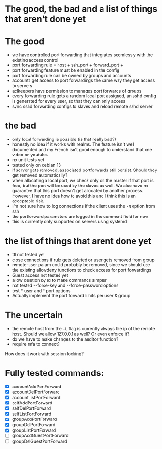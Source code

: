 # The good, the bad and a list of things that aren't done yet

# The good
- we have controlled port forwarding that integrates seemlessly with the existing access control
- port forwarding rule = host + ssh_port + forward_port +
- port forwarding feature must be enabled in the config
- port forwarding rule can be owned by groups and accounts
- accounts get access to port forwardings the same way they get access to servers
- aclkeepers have permission to manages port forwards of groups
- every forwarding rule gets a random local port assigned, an sshd config is generated for every user, 
  so that they can only access
- sync sshd forwarding configs to slaves and reload remote sshd server

# the bad
- only local forwarding is possible (is that really bad?)
- honestly no idea if it works with realms. The feature isn't well documented and my French isn't good enough to understand that one video on youtube.
- no unit tests yet
- tested only on debian 13
- if server gets removed, associated portforwards still persist. Should they get removed automatically?
- when allocating a local port, we check only on the master if that port is free,  but the port will be used by the slaves as well.
  We also have no guarantee that this port doesn't get allocated by another process. However, I have no idea how to avoid this and 
  I think this is an acceptable risk.
- I'm not sure how to log connections if the client uses the `-N` option from ssh
- the portforward parameters are logged in the comment field for now
- this is currently only supported on servers using systemd

# the list of things that arent done yet
- ttl not tested yet
- close connections if rule gets deleted or user gets removed from group
- remote-user param could probably be removed, since we should use the existing allowdeny functions to check access for port forwardings
- Guest access not tested yet
- allow deletion by id to make commands simpler
- not tested --force-key and --force-password options
- test * user and * port options
- Actually implement the port forward limits per user & group

# The uncertain
- the remote host from the `-L` flag is currently always the ip of the remote host. Should we allow 127.0.0.1 as well? 
  Or even enforce it?
- do we have to make changes to the auditor function?
- require mfa to connect?
  
How does it work with session locking?


# Fully tested commands:

- [x] accountAddPortForward
- [x] accountDelPortForward
- [x] accountListPortForward
- [x] selfAddPortForward
- [x] selfDelPortForward
- [x] selfListPortForward
- [x] groupAddPortForward
- [x] groupDelPortForward
- [x] groupListPortForward
- [ ] groupAddGuestPortForward
- [ ] groupDelGuestPortForward
